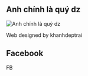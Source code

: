 ## Anh chính là quý dz

![Anh chính là quý dz](https://scontent.fhan2-5.fna.fbcdn.net/v/t39.30808-1/420847295_419373390545630_7392793555004083113_n.jpg?stp=dst-jpg_p100x100&_nc_cat=107&ccb=1-7&_nc_sid=5f2048&_nc_eui2=AeH03RREjyQzZTNFafZCPrMjL1q8S7EAhEIvWrxLsQCEQtBW3y0NsROhKNrzkyGf7TqOCPzONdJMRjGHs8YAx-YR&_nc_ohc=g03ud1tE5esQ7kNvgEFtUbh&_nc_ad=z-m&_nc_cid=0&_nc_ht=scontent.fhan2-5.fna&oh=00_AYBYWtKpByTnLjlFaIhZxkAAW9McclLK8FMVW8r5IyMMGw&oe=666C7EE1)

<p>Web designed by khanhdeptrai</p>

<h2>Facebook</h2>
<a herf="https://www.facebook.com/profile.php?id=100074189175691">FB</a>

